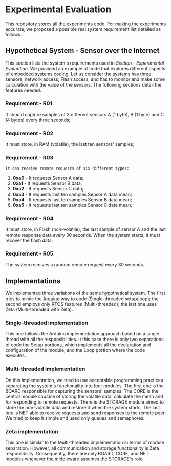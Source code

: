 # Experimental Evaluation
This repository stores all the experiments code. For making the experiments accurate, we proposed a possible real system requirement list detailed as follows.

## Hypothetical System - Sensor over the Internet
This section lists the system's requirements used in *Section - Experimental Evaluation*. We provided an example of code that explores different aspects of embedded systems coding. Let us consider the systems has three sensors, network access, Flash access, and has to monitor and make some calculation with the value of the sensors. The following sections detail the features needed. 

### Requirement - R01
It should capture samples of 3 different sensors A (1 byte), B (1 byte) and C (4 bytes) every three seconds;

### Requirement  - R02
It must store, in RAM (volatile), the last ten sensors' samples;

### Requirement  - R03
    It can receive remote requests of six different types:
1. **0xa0** - It requests Sensor A data;
1. **0xa1** - It requests Sensor B data;
1. **0xa2** - It requests Sensor C data;
1. **0xa3** - It requests last ten samples Sensor A data mean;
1. **0xa4** - It requests last ten samples Sensor B data mean;
1. **0xa5** - It requests last ten samples Sensor C data mean;
    
### Requirement - R04
It must store, in Flash (non-volatile), the last sample of sensor A and the last remote response data every 30 seconds. When the system starts, it must recover the flash data;

### Requirement - R05
The system receives a random remote request every 30 seconds.

## Implementations
We implemented three variations of the same hypothetical system. The first tries to mimic the [Arduino](https://www.arduino.cc/) way to code (Single-threaded setup/loop); the second employs only RTOS features (Multi-threaded); the last one uses Zeta (Multi-threaded with Zeta).

### Single-threaded implementation
This one follows the Arduino implementation approach based on a single thread with all the responsibilities. It this case there is only two separations of code the Setup portions, which implements all the declaration and configuration of the module; and the Loop portion where the code executes.

### Multi-threaded implementation
On this implementation, we tried to use acceptable programming practices separating the system's functionality into four modules. The first one is the BOARD responsible for capturing the sensors' samples. The CORE is the central module capable of storing the volatile data, calculate the mean and for responding to remote requests. There is the STORAGE module aimed to store the non-volatile data and restore it when the system starts. The last one is NET able to receive requests and send responses to the remote peer. We tried to keep it simple and used only queues and semaphores.

### Zeta implementation
This one is similar to the Multi-threaded implementation in terms of module separation. However, all communication and storage functionality is Zeta responsibility. Consequently, there are only BOARD, CORE, and NET modules whenever the middleware assumes the STORAGE's role.
